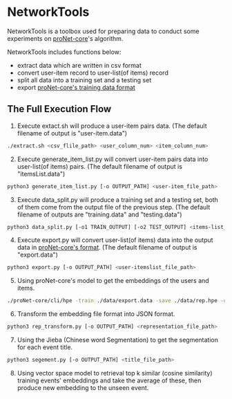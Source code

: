 # NetworkTools

NetworkTools is a toolbox used for preparing data to conduct some experiments on [proNet-core](https://github.com/cnclabs/proNet-core)'s algorithm.

NetworkTools includes functions below:
- extract data which are written in csv format
- convert user-item record to user-list(of items) record
- split all data into a training set and a testing set
- export [proNet-core's training data format](https://github.com/cnclabs/proNet-core#task)

## The Full Execution Flow
1. Execute extact.sh will produce a user-item pairs data.
(The default filename of output is "user-item.data")
```bash
./extract.sh <csv_flile_path> <user_column_num> <item_column_num>
```
2. Execute generate_item_list.py will convert user-item pairs data into user-list(of items) pairs.
(The default filename of output is "itemsList.data")
```bash
python3 generate_item_list.py [-o OUTPUT_PATH] <user-item_file_path>
```
3. Execute data_split.py will produce a training set and a testing set, both of them come from the output file of the previous step. 
(The default filename of outputs are "training.data" and "testing.data")
```bash
python3 data_split.py [-o1 TRAIN_OUTPUT] [-o2 TEST_OUTPUT] <items-list_file_path>
```
4. Execute export.py will convert user-list(of items) data into the output data in [proNet-core's format](https://github.com/cnclabs/proNet-core#task).
(The default filename of output is "export.data")
```bash
python3 export.py [-o OUTPUT_PATH] <user-itemslist_file_path>
```
5. Using proNet-core's model to get the embeddings of the users and items.
```bash
./proNet-core/cli/hpe -train ./data/export.data -save ./data/rep.hpe -undirected 1 -dimensions 128 -reg 0.01 -sample_times 5 -walk_steps 5 -negative_samples 5 -alpha 0.025 -threads 4
```
6. Transform the embedding file format into JSON format.
```bash
python3 rep_transform.py [-o OUTPUT_PATH] <representation_file_path>
```
7. Using the Jieba (Chinese word Segmentation) to get the segmentation for each event title.
```bash
python3 segement.py [-o OUTPUT_PATH] <title_file_path>
```
8. Using vector space model to retrieval top k similar (cosine similarity) training events' embeddings and take the average of these, then produce new embedding to the unseen event.
